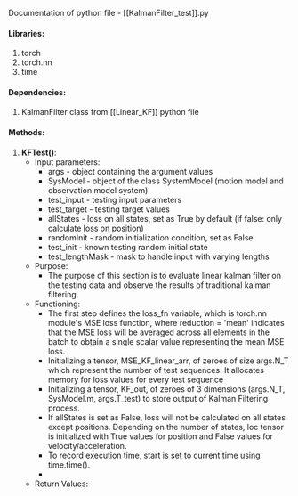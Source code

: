 Documentation of python file - [[KalmanFilter_test]].py


#### Libraries:
1) torch
2) torch.nn
3) time


#### Dependencies:
1) KalmanFilter class from [[Linear_KF]] python file


#### Methods:
1) __KFTest()__:
	- Input parameters:
		- args - object containing the argument values
		- SysModel - object of the class SystemModel (motion model and observation model system)
		- test_input - testing input parameters
		- test_target - testing target values
		- allStates - loss on all states, set as True by default (if false: only calculate loss on position)
		- randomInit - random initialization condition, set as False
		- test_init - known testing random initial state
		- test_lengthMask - mask to handle input with varying lengths
	- Purpose:
		- The purpose of this section is to evaluate linear kalman filter on the testing data and observe the results of traditional kalman filtering.
	- Functioning:
		- The first step defines the loss_fn variable, which is torch.nn module's MSE loss function, where reduction = 'mean' indicates that the MSE loss will be averaged across all elements in the batch to obtain a single scalar value representing the mean MSE loss.
		- Initializing a tensor, MSE_KF_linear_arr, of zeroes of size args.N_T which represent the number of test sequences. It allocates memory for loss values for every test sequence
		- Initializing a tensor, KF_out, of zeroes of 3 dimensions (args.N_T, SysModel.m, args.T_test) to store output of Kalman Filtering process.
		- If allStates is set as False, loss will not be calculated on all states except positions. Depending on the number of states, loc tensor is initialized with True values for position and False values for velocity/acceleration.
		- To record execution time, start is set to current time using time.time().
		- 
	- Return Values: